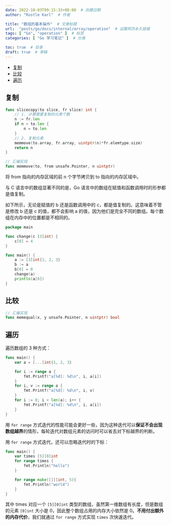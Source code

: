 ```yaml
---
date: 2022-10-03T09:15:33+08:00  # 创建日期
author: "Rustle Karl"  # 作者

title: "数组的基本操作"  # 文章标题
url:  "posts/go/docs/internal/array/operation"  # 设置网页永久链接
tags: [ "Go", "operation" ]  # 标签
categories: [ "Go 学习笔记" ]  # 分类

toc: true  # 目录
draft: true  # 草稿
---
```


- [复制](#复制)
- [比较](#比较)
- [遍历](#遍历)

## 复制

```go
func slicecopy(to slice, fr slice) int {
	// 1. 计算需要复制的元素个数
	n := fr.len
	if n > to.len {
		n = to.len
	}
	// 2. 复制元素
	memmove(to.array, fr.array, uintptr(n)*fr.elemtype.size)
	return n
}
```

```go
// 汇编实现
func memmove(to, from unsafe.Pointer, n uintptr)
```

将 from 指向的内存区域的前 n 个字节拷贝到 to 指向的内存区域中。

与 C 语言中的数组显著不同的是，Go 语言中的数组在赋值和函数调用时的形参都是值复制。

如下所示，无论是赋值的 b 还是函数调用中的 c，都是值复制的。这意味着不管是修改 b 还是 c 的值，都不会影响 a 的值，因为他们是完全不同的数组。每个数组在内存中的位置都是不相同的。

```go
package main

func change(c [3]int) {
	c[0] = 4
}

func main() {
	a := [3]int{1, 2, 3}
	b := a
	b[0] = 0
	change(a)
	println(a[0])
}
```

## 比较

```go
// 汇编实现
func memequal(x, y unsafe.Pointer, n uintptr) bool
```

## 遍历

遍历数组的 3 种方式：

```go
func main() {
	var a = [...]int{1, 2, 3}

	for i := range a {
		fmt.Printf("a[%d]: %d\n", i, a[i])
	}
	for i, v := range a {
		fmt.Printf("a[%d]: %d\n", i, v)
	}
	for i := 0; i < len(a); i++ {
		fmt.Printf("a[%d]: %d\n", i, a[i])
	}
}
```

用 `for range` 方式迭代的性能可能会更好一些，因为这种迭代可以**保证不会出现数组越界**的情形，每轮迭代对数组元素的访问时可以省去对下标越界的判断。

用 `for range` 方式迭代，还可以忽略迭代时的下标：

```go
func main() {
	var times [5][0]int
	for range times {
		fmt.Println("hello")
	}

	for range make([][]int, 5){
		fmt.Println("world")
	}
}
```

其中 times 对应一个 `[5][0]int` 类型的数组，虽然第一维数组有长度，但是数组的元素 `[0]int` 大小是 0，因此整个数组占用的内存大小依然是 0。**不用付出额外的内存代价**，我们就通过 `for range` 方式实现 `times` 次快速迭代。

```go

```

